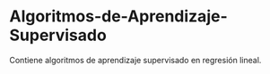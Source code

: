 # Algoritmos-de-Aprendizaje-Supervisado
Contiene algoritmos de aprendizaje supervisado en regresión lineal.

